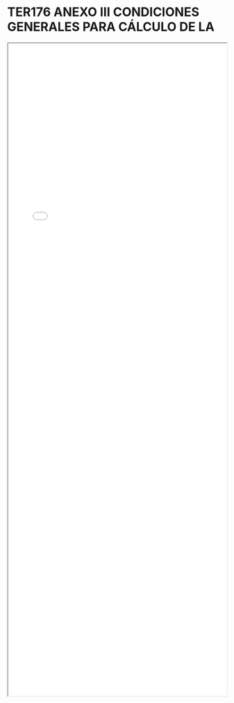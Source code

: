 
# TER176 ANEXO III CONDICIONES GENERALES PARA CÁLCULO DE LA

<iframe src="../TER176 ANEXO III CONDICIONES GENERALES PARA CÁLCULO DE LA.pdf" width="100%" height="1500px"></iframe>

